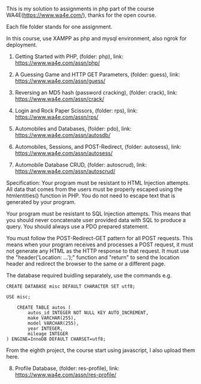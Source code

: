 This is my solution to assignments in php part of the course WA4E(https://www.wa4e.com/), thanks for the open course.

Each file folder stands for one assignment.

In this course, use XAMPP as php and mysql environment, also ngrok for deployment.

1. Getting Started with PHP, (folder: php), link: https://www.wa4e.com/assn/php/

2. A Guessing Game and HTTP GET Parameters, (folder: guess), link: https://www.wa4e.com/assn/guess/

3. Reversing an MD5 hash (password cracking), (folder: crack), link: https://www.wa4e.com/assn/crack/

4. Login and Rock Paper Scissors, (folder: rps), link: https://www.wa4e.com/assn/rps/

5. Automobiles and Databases, (folder: pdo), link: https://www.wa4e.com/assn/autosdb/

6. Automobiles, Sessions, and POST-Redirect, (folder: autosess), link: https://www.wa4e.com/assn/autosess/

7. Automobile Database CRUD, (folder: autoscrud), link: https://www.wa4e.com/assn/autoscrud/

Specification: 
Your program must be resistant to HTML Injection attempts. All data that comes from the users must be properly escaped using the htmlentities() function in PHP. You do not need to escape text that is generated by your program.

Your program must be resistant to SQL Injection attempts. This means that you should never concatenate user provided data with SQL to produce a query. You should always use a PDO prepared statement.

You must follow the POST-Redirect-GET pattern for all POST requests. This means when your program receives and processes a POST request, it must not generate any HTML as the HTTP response to that request. It must use the "header('Location: ...');" function and "return" to send the location header and redirect the browser to the same or a different page.

The database required buidling separately, use the commands e.g.

```
CREATE DATABASE misc DEFAULT CHARACTER SET utf8;

USE misc;

    CREATE TABLE autos (
        autos_id INTEGER NOT NULL KEY AUTO_INCREMENT,
        make VARCHAR(255),
        model VARCHAR(255),
        year INTEGER,
        mileage INTEGER
) ENGINE=InnoDB DEFAULT CHARSET=utf8;
```

From the eighth project, the course start using javascript, I also upload them here.

8. Profile Database, (folder: res-profile), link: https://www.wa4e.com/assn/res-profile/
